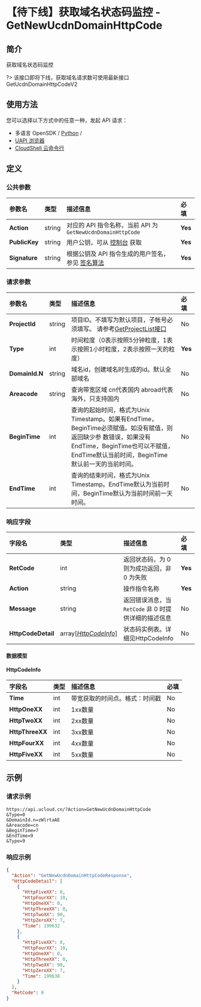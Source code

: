 # 【待下线】获取域名状态码监控 - GetNewUcdnDomainHttpCode

## 简介

获取域名状态码监控

?> 该接口即将下线，获取域名请求数可使用最新接口GetUcdnDomainHttpCodeV2




## 使用方法

您可以选择以下方式中的任意一种，发起 API 请求：
- 多语言 OpenSDK / [Python](https://github.com/ucloud/ucloud-sdk-python3) /
- [UAPI 浏览器](https://console.ucloud.cn/uapi/detail?id=GetNewUcdnDomainHttpCode)
- [CloudShell 云命令行](https://shell.ucloud.cn/)


## 定义

### 公共参数

| 参数名 | 类型 | 描述信息 | 必填 |
|:---|:---|:---|:---|
| **Action**     | string  | 对应的 API 指令名称，当前 API 为 `GetNewUcdnDomainHttpCode`                        | **Yes** |
| **PublicKey**  | string  | 用户公钥，可从 [控制台](https://console.ucloud.cn/uapi/apikey) 获取                                             | **Yes** |
| **Signature**  | string  | 根据公钥及 API 指令生成的用户签名，参见 [签名算法](api/summary/signature.md)  | **Yes** |

### 请求参数

| 参数名 | 类型 | 描述信息 | 必填 |
|:---|:---|:---|:---|
| **ProjectId** | string | 项目ID。不填写为默认项目，子帐号必须填写。 请参考[GetProjectList接口](https://docs.ucloud.cn/api/summary/get_project_list) |No|
| **Type** | int | 时间粒度（0表示按照5分钟粒度，1表示按照1小时粒度，2表示按照一天的粒度） |**Yes**|
| **DomainId.N** | string | 域名id，创建域名时生成的id。默认全部域名 |No|
| **Areacode** | string | 查询带宽区域 cn代表国内 abroad代表海外，只支持国内 |No|
| **BeginTime** | int | 查询的起始时间，格式为Unix Timestamp。如果有EndTime，BeginTime必须赋值。如没有赋值，则返回缺少参 数错误，如果没有EndTime，BeginTime也可以不赋值，EndTime默认当前时间，BeginTime 默认前一天的当前时间。 |No|
| **EndTime** | int | 查询的结束时间，格式为Unix Timestamp。EndTime默认为当前时间，BeginTime默认为当前时间前一天时间。 |No|

### 响应字段

| 字段名 | 类型 | 描述信息 | 必填 |
|:---|:---|:---|:---|
| **RetCode** | int | 返回状态码，为 0 则为成功返回，非 0 为失败 |**Yes**|
| **Action** | string | 操作指令名称 |**Yes**|
| **Message** | string | 返回错误消息，当 `RetCode` 非 0 时提供详细的描述信息 |No|
| **HttpCodeDetail** | array[[*HttpCodeInfo*](#HttpCodeInfo)] | 状态码实例表。详细见HttpCodeInfo |No|

#### 数据模型


#### HttpCodeInfo

| 字段名 | 类型 | 描述信息 | 必填 |
|:---|:---|:---|:---|
| **Time** | int | 带宽获取的时间点。格式：时间戳 |No|
| **HttpOneXX** | int | 1xx数量 |No|
| **HttpTwoXX** | int | 2xx数量 |No|
| **HttpThreeXX** | int | 3xx数量 |No|
| **HttpFourXX** | int | 4xx数量 |No|
| **HttpFiveXX** | int | 5xx数量 |No|

## 示例

### 请求示例
    
```
https://api.ucloud.cn/?Action=GetNewUcdnDomainHttpCode
&Type=0
&DomainId.n=zWlrtaAE
&Areacode=cn
&BeginTime=7
&EndTime=9
&Type=9
```

### 响应示例
    
```json
{
  "Action": "GetNewUcdnDomainHttpCodeResponse",
  "HttpCodeDetail": [
    {
      "HttpFiveXX": 0,
      "HttpFourXX": 10,
      "HttpOneXX": 0,
      "HttpThreeXX": 0,
      "HttpTwoXX": 90,
      "HttpZeroXX": 7,
      "Time": 199632
    },
    {
      "HttpFiveXX": 0,
      "HttpFourXX": 10,
      "HttpOneXX": 0,
      "HttpThreeXX": 0,
      "HttpTwoXX": 90,
      "HttpZeroXX": 7,
      "Time": 199638
    }
  ],
  "RetCode": 0
}
```





